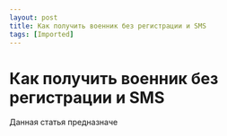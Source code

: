 ```yaml
---
layout: post
title: Как получить военник без регистрации и SMS
tags: [Imported]
---
```

# Как получить военник без регистрации и SMS 

Данная статья предназначе